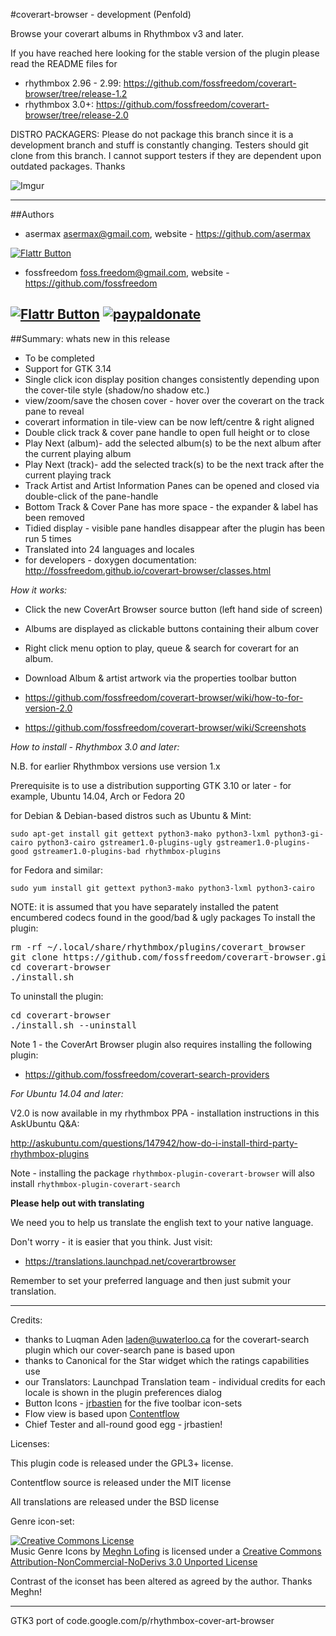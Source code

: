 #coverart-browser - development (Penfold)

Browse your coverart albums in Rhythmbox v3 and later.  

If you have reached here looking for the stable version of the plugin please read the README files for

 - rhythmbox 2.96 - 2.99: https://github.com/fossfreedom/coverart-browser/tree/release-1.2
 - rhythmbox 3.0+: https://github.com/fossfreedom/coverart-browser/tree/release-2.0
 
DISTRO PACKAGERS: Please do not package this branch since it is a development branch and stuff is constantly changing.  Testers should git clone from this branch.  I cannot support testers if they are dependent upon outdated packages.  Thanks

![Imgur](http://i.imgur.com/sUgX7d7.png)

-----------

##Authors

 - asermax <asermax@gmail.com>, website - https://github.com/asermax

[![Flattr Button](http://api.flattr.com/button/button-compact-static-100x17.png "Flattr This!")](http://flattr.com/thing/1262052/asermax-on-GitHub "asermax")

 - fossfreedom <foss.freedom@gmail.com>, website - https://github.com/fossfreedom

[![Flattr Button](http://api.flattr.com/button/button-compact-static-100x17.png "Flattr This!")](http://flattr.com/thing/1811704/ "fossfreedom")  [![paypaldonate](https://www.paypalobjects.com/en_GB/i/btn/btn_donate_SM.gif)](https://www.paypal.com/cgi-bin/webscr?cmd=_s-xclick&hosted_button_id=KBV682WJ3BDGL)
-----------

##Summary: whats new in this release

 - To be completed
 - Support for GTK 3.14
 - Single click icon display position changes consistently depending upon the cover-tile style (shadow/no shadow etc.)
 - view/zoom/save the chosen cover - hover over the coverart on the track pane to reveal
 - coverart information in tile-view can be now left/centre & right aligned
 - Double click track & cover pane handle to open full height or to close
 - Play Next (album)- add the selected album(s) to be the next album after the current playing album
 - Play Next (track)- add the selected track(s) to be the next track after the current playing track
 - Track Artist and Artist Information Panes can be opened and closed via double-click of the pane-handle
 - Bottom Track & Cover Pane has more space - the expander & label has been removed
 - Tidied display - visible pane handles disappear after the plugin has been run 5 times 
 - Translated into 24 languages and locales
 - for developers - doxygen documentation: http://fossfreedom.github.io/coverart-browser/classes.html

*How it works:*

 - Click the new CoverArt Browser source button (left hand side of screen)
 - Albums are displayed as clickable buttons containing their album cover
 - Right click menu option to play, queue & search for coverart for an album.
 - Download Album & artist artwork via the properties toolbar button
 
 - https://github.com/fossfreedom/coverart-browser/wiki/how-to-for-version-2.0
 - https://github.com/fossfreedom/coverart-browser/wiki/Screenshots

*How to install - Rhythmbox 3.0 and later:*

N.B. for earlier Rhythmbox versions use version 1.x

Prerequisite is to use a distribution supporting GTK 3.10 or later - for example, Ubuntu 14.04, Arch or Fedora 20

for Debian & Debian-based distros such as Ubuntu & Mint:

    sudo apt-get install git gettext python3-mako python3-lxml python3-gi-cairo python3-cairo gstreamer1.0-plugins-ugly gstreamer1.0-plugins-good gstreamer1.0-plugins-bad rhythmbox-plugins

for Fedora and similar:

    sudo yum install git gettext python3-mako python3-lxml python3-cairo

NOTE: it is assumed that you have separately installed the patent encumbered codecs found in the good/bad & ugly packages
To install the plugin:

<pre>
rm -rf ~/.local/share/rhythmbox/plugins/coverart_browser
git clone https://github.com/fossfreedom/coverart-browser.git -b master
cd coverart-browser
./install.sh
</pre>

To uninstall the plugin:

<pre>
cd coverart-browser
./install.sh --uninstall
</pre>

Note 1 - the CoverArt Browser plugin also requires installing the following plugin:

 - https://github.com/fossfreedom/coverart-search-providers

*For Ubuntu 14.04 and later:*

V2.0 is now available in my rhythmbox PPA - installation instructions in this AskUbuntu Q&A:

http://askubuntu.com/questions/147942/how-do-i-install-third-party-rhythmbox-plugins

Note - installing the package `rhythmbox-plugin-coverart-browser` will also install `rhythmbox-plugin-coverart-search`

**Please help out with translating**

We need you to help us translate the english text to your native language.

Don't worry - it is easier that you think. Just visit:

 - https://translations.launchpad.net/coverartbrowser

Remember to set your preferred language and then just submit your translation.

-------

Credits:

 - thanks to Luqman Aden <laden@uwaterloo.ca> for the coverart-search plugin which our cover-search pane is based upon
 - thanks to Canonical for the Star widget which the ratings capabilities use
 - our Translators: Launchpad Translation team - individual credits for each locale is shown in the plugin preferences dialog
 - Button Icons - [jrbastien](https://github.com/jrbastien) for the five toolbar icon-sets
 - Flow view is based upon [Contentflow](http://jacksasylum.eu/ContentFlow)
 - Chief Tester and all-round good egg - jrbastien!

 Licenses:

 This plugin code is released under the GPL3+ license.
 
 Contentflow source is released under the MIT license

 All translations are released under the BSD license

 Genre icon-set:
 
 <a rel="license" href="http://creativecommons.org/licenses/by-nc-nd/3.0/deed.en_US"><img alt="Creative Commons License" style="border-width:0" src="http://i.creativecommons.org/l/by-nc-nd/3.0/80x15.png" /></a><br /><span xmlns:dct="http://purl.org/dc/terms/" href="http://purl.org/dc/dcmitype/StillImage" property="dct:title" rel="dct:type">Music Genre Icons</span> by <a xmlns:cc="http://creativecommons.org/ns#" href="http://meghnlofing.com" property="cc:attributionName" rel="cc:attributionURL">Meghn Lofing</a> is licensed under a <a rel="license" href="http://creativecommons.org/licenses/by-nc-nd/3.0/deed.en_US">Creative Commons Attribution-NonCommercial-NoDerivs 3.0 Unported License</a>

Contrast of the iconset has been altered as agreed by the author.  Thanks Meghn!

------

GTK3 port of code.google.com/p/rhythmbox-cover-art-browser

